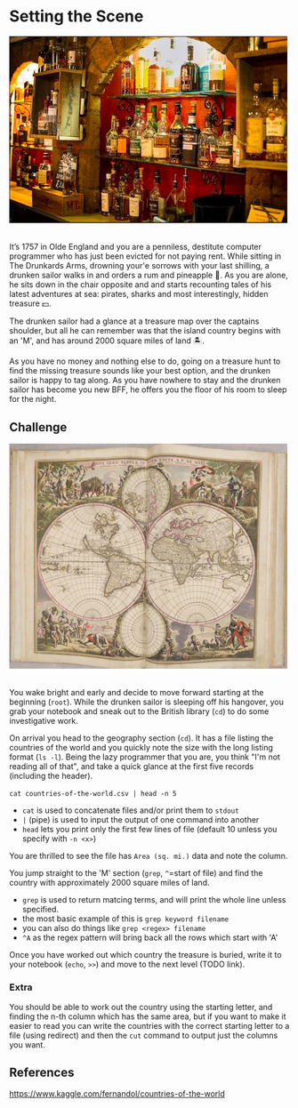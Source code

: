 
# Setting the Scene


<img src="images/old-pub-drinks.jpeg" width="500"><br/><br/>

It’s 1757 in Olde England and you are a penniless, destitute computer programmer who has just been evicted for not paying rent. While sitting in The Drunkards Arms, drowning your'e sorrows with your last shilling, a drunken sailor walks in and orders a rum and pineapple :pineapple:. As you are alone, he sits down in the chair opposite and and starts recounting tales of his latest adventures at sea: pirates, sharks and most interestingly, hidden treasure :dollar:.  

The drunken sailor had a glance at a treasure map over the captains shoulder, but all he can remember was that the island country begins with an 'M', and has around 2000 square miles of land 🏝️.

As you have no money and nothing else to do, going on a treasure hunt to find the missing treasure sounds like your best option, and the drunken sailor is happy to tag along. As you have nowhere to stay and the drunken sailor has become you new BFF, he offers you the floor of his room to sleep for the night.

## Challenge

<img src="images/atlas.jpeg" width="500"><br/><br/>

You wake bright and early and decide to move forward starting at the beginning (`root`). While the drunken sailor is sleeping off his hangover, you grab your notebook and sneak out to the British library (`cd`) to do some investigative work. 

On arrival you head to the geography section (`cd`). It has a file listing the countries of the world and you quickly note the size with the long listing format (`ls -l`). Being the lazy programmer that you are, you think "I'm not reading all of that", and take a quick glance at the first five records (including the header).

```cat countries-of-the-world.csv | head -n 5```

- `cat` is used to concatenate files and/or print them to `stdout`
- `|` (pipe) is used to input the output of one command into another
- `head` lets you print only the first few lines of file (default 10 unless you specify with `-n <x>`)

You are thrilled to see the file has `Area (sq. mi.)` data and note the column.

You jump straight to the 'M' section (`grep`, `^`=start of file) and find the country with approximately 2000 square miles of land.

- `grep` is used to return matcing terms, and will print the whole line unless specified.
- the most basic example of this is `grep keyword filename`
- you can also do things like `grep <regex> filename`
- `^A` as the regex pattern will bring back all the rows which start with 'A'


Once you have worked out which country the treasure is buried, write it to your notebook (`echo`, `>>`) and move to the next level (TODO link).

### Extra

You should be able to work out the country using the starting letter, and finding the n-th column which has the same area, but if you want to make it easier to read you can write the countries with the correct starting letter to a file (using redirect) and then the `cut` command to output just the columns you want.

## References

https://www.kaggle.com/fernandol/countries-of-the-world
